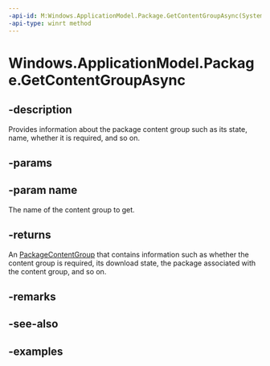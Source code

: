 ```yaml
---
-api-id: M:Windows.ApplicationModel.Package.GetContentGroupAsync(System.String)
-api-type: winrt method
---
```


<!-- Method syntax.
public IAsyncOperation<PackageContentGroup> Package.GetContentGroupAsync(String name)
-->

# Windows.ApplicationModel.Package.GetContentGroupAsync

## -description
Provides information about the package content group such as its state, name, whether it is required, and so on.

## -params

## -param name
The name of the content group to get.

## -returns
An [PackageContentGroup](packagecontentgroup.md) that contains information such as whether the content group is required, its download state, the package associated with the content group, and so on.

## -remarks

## -see-also

## -examples
